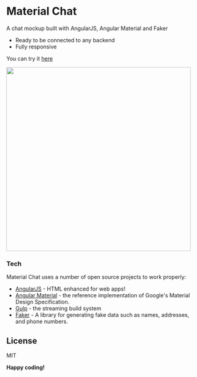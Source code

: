 # Material Chat

A chat mockup built with AngularJS, Angular Material and Faker

  - Ready to be connected to any backend
  - Fully responsive

You can try it [here](http://chat-material.surge.sh)

<img src="https://cloud.githubusercontent.com/assets/8567013/13105060/14ad60ae-d572-11e5-8e0a-519a4b8183c8.png" width="480">

### Tech

Material Chat uses a number of open source projects to work properly:

* [AngularJS] - HTML enhanced for web apps!
* [Angular Material] - the reference implementation of Google's Material Design Specification.
* [Gulp] - the streaming build system
* [Faker] - A library for generating fake data such as names, addresses, and phone numbers.


License
----

MIT


**Happy coding!**

   [AngularJS]: <http://angularjs.org>
   [Angular Material]: <http://material.angularjs.org>
   [Faker]: <https://github.com/stympy/faker>
   [Gulp]: <http://gulpjs.com>